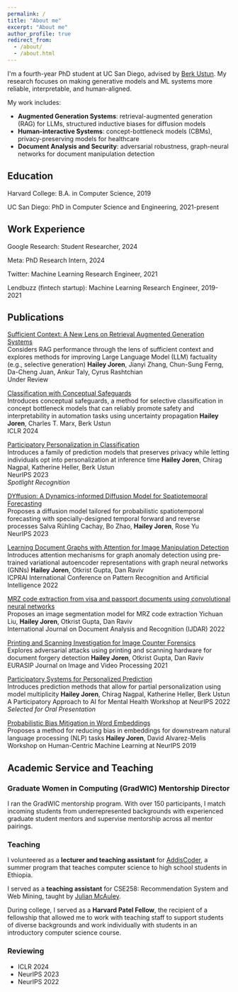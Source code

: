 ```yaml
---
permalink: /
title: "About me"
excerpt: "About me"
author_profile: true
redirect_from: 
  - /about/
  - /about.html
---
```


I'm a fourth-year PhD student at UC San Diego, advised by [Berk Ustun](https://www.berkustun.com/). My research focuses on making generative models and ML systems more reliable, interpretable, and human-aligned. 

My work includes:
- **Augmented Generation Systems**: retrieval-augmented generation (RAG) for LLMs, structured inductive biases for diffusion models
- **Human-interactive Systems**: concept-bottleneck models (CBMs), privacy-preserving models for healthcare
- **Document Analysis and Security**: adversarial robustness, graph-neural networks for document manipulation detection

## Education

Harvard College: B.A. in Computer Science, 2019

UC San Diego: PhD in Computer Science and Engineering, 2021-present

## Work Experience

Google Research: Student Researcher, 2024

Meta: PhD Research Intern, 2024

Twitter: Machine Learning Research Engineer, 2021

Lendbuzz (fintech startup): Machine Learning Research Engineer, 2019-2021

## Publications

[Sufficient Context: A New Lens on Retrieval Augmented Generation Systems](https://arxiv.org/abs/2411.06037)\
Considers RAG performance through the lens of sufficient context and explores methods for improving Large Language Model (LLM) factuality (e.g., selective generation)
**Hailey Joren**, Jianyi Zhang, Chun-Sung Ferng, Da-Cheng Juan, Ankur Taly, Cyrus Rashtchian\
Under Review

[Classification with Conceptual Safeguards](https://openreview.net/forum?id=t8cBsT9mcg)\
Introduces conceptual safeguards, a method for selective classification in concept bottleneck models that can reliably promote safety and interpretability in automation tasks using uncertainty propagation
**Hailey Joren**, Charles T. Marx, Berk Ustun\
ICLR 2024

[Participatory Personalization in Classification](https://arxiv.org/abs/2302.03874)\
Introduces a family of prediction models that preserves privacy while letting individuals opt into personalization at inference time
**Hailey Joren**, Chirag Nagpal, Katherine Heller, Berk Ustun\
NeurIPS 2023\
*Spotlight Recognition* 

[DYffusion: A Dynamics-informed Diffusion Model for Spatiotemporal Forecasting](https://arxiv.org/abs/2306.01984)\
Proposes a diffusion model tailored for probabilistic spatiotemporal forecasting with specially-designed temporal forward and reverse processes
Salva Rühling Cachay, Bo Zhao, **Hailey Joren**, Rose Yu\
NeurIPS 2023

[Learning Document Graphs with Attention for Image Manipulation Detection](https://link.springer.com/chapter/10.1007/978-3-031-09037-0_22)\
Introduces attention mechanisms for graph anomaly detection using pre-trained variational autoencoder representations with graph neural networks (GNNs)
**Hailey Joren**, Otkrist Gupta, Dan Raviv\
ICPRAI International Conference on Pattern Recognition and Artificial Intelligence 2022

[MRZ code extraction from visa and passport documents using convolutional neural networks](https://link.springer.com/article/10.1007/s10032-021-00384-2)\
Proposes an image segmentation model for MRZ code extraction
Yichuan Liu, **Hailey Joren**, Otkrist Gupta, Dan Raviv\
International Journal on Document Analysis and Recognition (IJDAR) 2022

[Printing and Scanning Investigation for Image Counter Forensics](https://arxiv.org/abs/2005.02160)\
Explores adversarial attacks using printing and scanning hardware for document forgery detection 
**Hailey Joren**, Otkrist Gupta, Dan Raviv\
EURASIP Journal on Image and Video Processing 2021

[Participatory Systems for Personalized Prediction](https://nips.cc/virtual/2022/workshop/49984)\
Introduces prediction methods that allow for partial personalization using model multiplicity
**Hailey Joren**, Chirag Nagpal, Katherine Heller, Berk Ustun\
A Participatory Approach to AI for Mental Health Workshop at NeurIPS 2022\
*Selected for Oral Presentation*

[Probabilistic Bias Mitigation in Word Embeddings](https://arxiv.org/abs/1910.14497)\
Proposes a method for reducing bias in embeddings for downstream natural language processing (NLP) tasks
**Hailey Joren**, David Alvarez-Melis\
Workshop on Human-Centric Machine Learning at NeurIPS 2019

## Academic Service and Teaching
### Graduate Women in Computing (GradWIC) Mentorship Director
I ran the GradWIC mentorship program. With over 150 participants, I match incoming students from underrepresented backgrounds with experienced
graduate student mentors and supervise mentorship across all mentor pairings.

### Teaching

I volunteered as a **lecturer and teaching assistant** for [AddisCoder](https://www.addiscoder.com/), a summer program that teaches computer science to high school 
students in Ethiopia. 

I served as a **teaching assistant** for CSE258: Recommendation System and Web Mining, 
taught by [Julian McAuley](https://cseweb.ucsd.edu/~jmcauley/).

During college, I served as a **Harvard Patel Fellow**, the recipient of a fellowship that allowed me 
to work with teaching staff to support students of diverse backgrounds and work individually with students in an
introductory computer science course.

### Reviewing
- ICLR 2024
- NeurIPS 2023
- NeurIPS 2022

